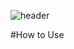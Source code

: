 ![header](https://capsule-render.vercel.app/api?type=wave&color=auto&height=300&section=header&text=HI%20THERE&fontSize=90) 

#How to Use 

